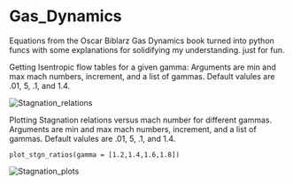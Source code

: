 # Gas_Dynamics
Equations from the Oscar Biblarz Gas Dynamics book turned into python funcs with some explanations for solidifying my understanding. just for fun.

Getting Isentropic flow tables for a given gamma:
Arguments are min and max mach numbers, increment, and a list of gammas. Default valules are .01, 5, .1, and 1.4.

![Stagnation_relations](https://github.com/fernancode/gas_dynamics/blob/master/print_ratios.png)

Plotting Stagnation relations versus mach number for different gammas. Arguments are min and max mach numbers, increment, and a list of gammas. Default valules are .01, 5, .1, and 1.4.

```
plot_stgn_ratios(gamma = [1.2,1.4,1.6,1.8])
```
![Stagnation_plots](https://github.com/fernancode/gas_dynamics/blob/master/plot_ratios.png)
